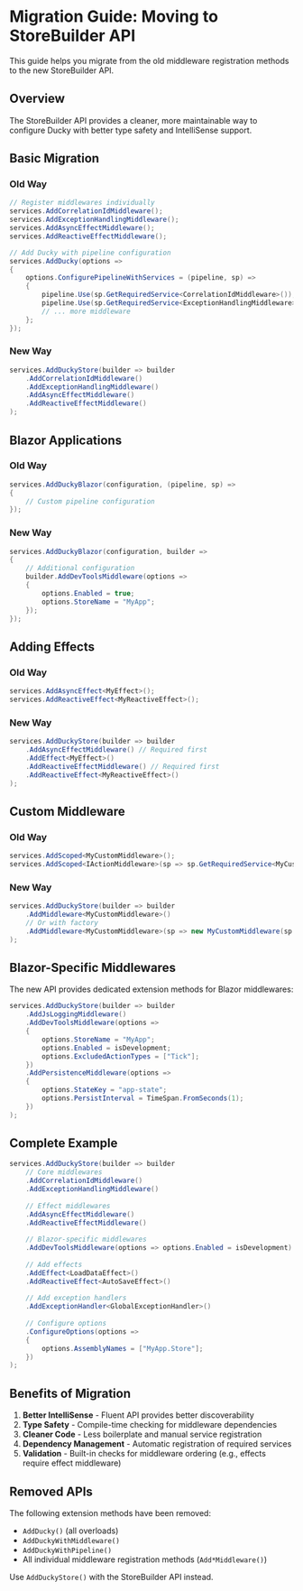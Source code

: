 # Migration Guide: Moving to StoreBuilder API

This guide helps you migrate from the old middleware registration methods to the new StoreBuilder API.

## Overview

The StoreBuilder API provides a cleaner, more maintainable way to configure Ducky with better type safety and IntelliSense support.

## Basic Migration

### Old Way
```csharp
// Register middlewares individually
services.AddCorrelationIdMiddleware();
services.AddExceptionHandlingMiddleware();
services.AddAsyncEffectMiddleware();
services.AddReactiveEffectMiddleware();

// Add Ducky with pipeline configuration
services.AddDucky(options =>
{
    options.ConfigurePipelineWithServices = (pipeline, sp) =>
    {
        pipeline.Use(sp.GetRequiredService<CorrelationIdMiddleware>());
        pipeline.Use(sp.GetRequiredService<ExceptionHandlingMiddleware>());
        // ... more middleware
    };
});
```

### New Way
```csharp
services.AddDuckyStore(builder => builder
    .AddCorrelationIdMiddleware()
    .AddExceptionHandlingMiddleware()
    .AddAsyncEffectMiddleware()
    .AddReactiveEffectMiddleware()
);
```

## Blazor Applications

### Old Way
```csharp
services.AddDuckyBlazor(configuration, (pipeline, sp) =>
{
    // Custom pipeline configuration
});
```

### New Way
```csharp
services.AddDuckyBlazor(configuration, builder =>
{
    // Additional configuration
    builder.AddDevToolsMiddleware(options => 
    {
        options.Enabled = true;
        options.StoreName = "MyApp";
    });
});
```

## Adding Effects

### Old Way
```csharp
services.AddAsyncEffect<MyEffect>();
services.AddReactiveEffect<MyReactiveEffect>();
```

### New Way
```csharp
services.AddDuckyStore(builder => builder
    .AddAsyncEffectMiddleware() // Required first
    .AddEffect<MyEffect>()
    .AddReactiveEffectMiddleware() // Required first
    .AddReactiveEffect<MyReactiveEffect>()
);
```

## Custom Middleware

### Old Way
```csharp
services.AddScoped<MyCustomMiddleware>();
services.AddScoped<IActionMiddleware>(sp => sp.GetRequiredService<MyCustomMiddleware>());
```

### New Way
```csharp
services.AddDuckyStore(builder => builder
    .AddMiddleware<MyCustomMiddleware>()
    // Or with factory
    .AddMiddleware<MyCustomMiddleware>(sp => new MyCustomMiddleware(sp.GetRequiredService<ILogger>()))
);
```

## Blazor-Specific Middlewares

The new API provides dedicated extension methods for Blazor middlewares:

```csharp
services.AddDuckyStore(builder => builder
    .AddJsLoggingMiddleware()
    .AddDevToolsMiddleware(options => 
    {
        options.StoreName = "MyApp";
        options.Enabled = isDevelopment;
        options.ExcludedActionTypes = ["Tick"];
    })
    .AddPersistenceMiddleware(options =>
    {
        options.StateKey = "app-state";
        options.PersistInterval = TimeSpan.FromSeconds(1);
    })
);
```

## Complete Example

```csharp
services.AddDuckyStore(builder => builder
    // Core middlewares
    .AddCorrelationIdMiddleware()
    .AddExceptionHandlingMiddleware()
    
    // Effect middlewares
    .AddAsyncEffectMiddleware()
    .AddReactiveEffectMiddleware()
    
    // Blazor-specific middlewares
    .AddDevToolsMiddleware(options => options.Enabled = isDevelopment)
    
    // Add effects
    .AddEffect<LoadDataEffect>()
    .AddReactiveEffect<AutoSaveEffect>()
    
    // Add exception handlers
    .AddExceptionHandler<GlobalExceptionHandler>()
    
    // Configure options
    .ConfigureOptions(options =>
    {
        options.AssemblyNames = ["MyApp.Store"];
    })
);
```

## Benefits of Migration

1. **Better IntelliSense** - Fluent API provides better discoverability
2. **Type Safety** - Compile-time checking for middleware dependencies
3. **Cleaner Code** - Less boilerplate and manual service registration
4. **Dependency Management** - Automatic registration of required services
5. **Validation** - Built-in checks for middleware ordering (e.g., effects require effect middleware)

## Removed APIs

The following extension methods have been removed:
- `AddDucky()` (all overloads)
- `AddDuckyWithMiddleware()`
- `AddDuckyWithPipeline()`
- All individual middleware registration methods (`Add*Middleware()`)

Use `AddDuckyStore()` with the StoreBuilder API instead.